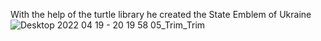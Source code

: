 With the help of the turtle library he created the State Emblem of Ukraine
![Desktop 2022 04 19 - 20 19 58 05_Trim_Trim](https://user-images.githubusercontent.com/104000864/164067044-2608c35c-6225-4401-be4e-b2be637f8b73.gif)

